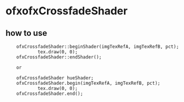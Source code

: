 ofxofxCrossfadeShader
======================

how to use
------
		ofxCrossfadeShader::beginShader(imgTexRefA, imgTexRefB, pct);
				tex.draw(0, 0);
		ofxCrossfadeShader::endShader();
		
		or
		
		ofxCrossfadeShader hueShader;		
		ofxCrossfadeShader.begin(imgTexRefA, imgTexRefB, pct);
				tex.draw(0, 0);
		ofxCrossfadeShader.end();
		
